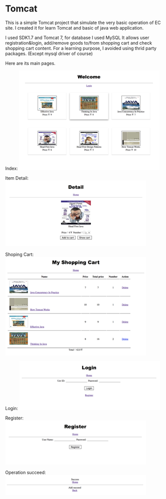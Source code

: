 # Tomcat

This is a simple Tomcat project that simulate the very basic operation of EC site.
I created it for learn Tomcat and basic of java web application.

I used SDK1.7 and Tomcat 7, for database I used MySQL
It allows user registration&login, add/remove goods to/from shopping cart and check shopping cart content.
For a learning purpose, I avoided using thrid party packages. (Except mysql driver of course)

Here are its main pages.

Index:
<img src="https://github.com/ZhangFreeman/SimpleShoppingCart/blob/master/images/index.png" alt="Main Screen" width="450"/>

Item Detail:
<img src="https://github.com/ZhangFreeman/SimpleShoppingCart/blob/master/images/detail.png" alt="Main Screen" width="450"/>

Shoping Cart:
<img src="https://github.com/ZhangFreeman/SimpleShoppingCart/blob/master/images/shop_cart.png" alt="Main Screen" width="450"/>

Login:
<img src="https://github.com/ZhangFreeman/SimpleShoppingCart/blob/master/images/login.png" alt="Main Screen" width="450"/>

Register:
<img src="https://github.com/ZhangFreeman/SimpleShoppingCart/blob/master/images/register.png" alt="Main Screen" width="450"/>

Operation succeed:
<img src="https://github.com/ZhangFreeman/SimpleShoppingCart/blob/master/images/succeed.png" alt="Main Screen" width="450"/>
